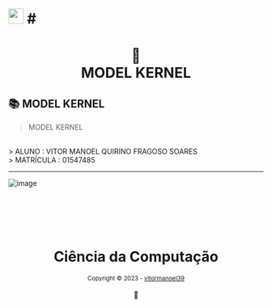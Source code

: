<h1><img src="https://emojis.slackmojis.com/emojis/images/1531849430/4246/blob-sunglasses.gif?1531849430" width="30"/> #<h1 align="center">
📄<br>MODEL KERNEL
</h1>

## 📚 MODEL KERNEL

> MODEL KERNEL
<br/>
> ALUNO : VITOR MANOEL QUIRINO FRAGOSO SOARES
 <br/>
> MATRÍCULA : 01547485
<br/>

---

![image](https://github.com/vitormanoel39/MODEL-KERNEL/assets/126992944/cea22b3b-2889-4701-b9d0-8e40f4f42fba)



## 



<div align="center">
  <br/>
  <br/>
  <br/>
    <div>
      <h1>Ciência da Computação</h1>
      <sub>Copyright © 2023 - <a href="https://github.com/vitormanoel39">vitormanoel39</sub></a>
    </div>
    <br/>
    💖
</div>  </div>

